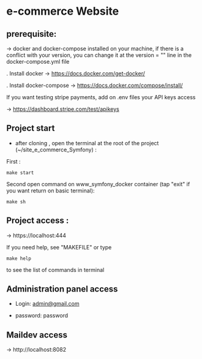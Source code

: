 #  e-commerce Website


## prerequisite: 

-> docker and docker-compose installed on your machine, if there is a conflict with your version, you can change it at the version = "" line in the docker-compose.yml file 

. Install docker -> https://docs.docker.com/get-docker/

. Install docker-compose -> https://docs.docker.com/compose/install/

If you want testing stripe payments, add on .env files your API keys access

 -> https://dashboard.stripe.com/test/apikeys

## Project start  

* after cloning , open the terminal at the root of the project (~/site_e_commerce_Symfony) : 

First :

``` 
make start
``` 

Second open command on www_symfony_docker container (tap "exit" if you want return on basic terminal): 

``` 
make sh
```

## Project access : 

-> https://localhost:444

If you need help, see "MAKEFILE" or type

``` 
make help
``` 
to see the list of commands in terminal 


## Administration panel access

* Login: admin@gmail.com 

* password: password

## Maildev access

-> http://localhost:8082

